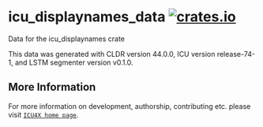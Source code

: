# icu_displaynames_data [![crates.io](https://img.shields.io/crates/v/icu_displaynames_data)](https://crates.io/crates/icu_displaynames_data)

<!-- cargo-rdme start -->

Data for the icu_displaynames crate

This data was generated with CLDR version 44.0.0, ICU version release-74-1, and 
LSTM segmenter version v0.1.0.

<!-- cargo-rdme end -->

## More Information

For more information on development, authorship, contributing etc. please visit [`ICU4X home page`](https://github.com/unicode-org/icu4x).
